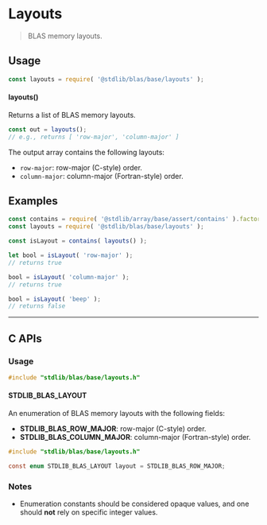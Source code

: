 <!--

@license Apache-2.0

Copyright (c) 2024 The Stdlib Authors.

Licensed under the Apache License, Version 2.0 (the "License");
you may not use this file except in compliance with the License.
You may obtain a copy of the License at

   http://www.apache.org/licenses/LICENSE-2.0

Unless required by applicable law or agreed to in writing, software
distributed under the License is distributed on an "AS IS" BASIS,
WITHOUT WARRANTIES OR CONDITIONS OF ANY KIND, either express or implied.
See the License for the specific language governing permissions and
limitations under the License.

-->

# Layouts

> BLAS memory layouts.

<!-- Section to include introductory text. Make sure to keep an empty line after the intro `section` element and another before the `/section` close. -->

<section class="intro">

</section>

<!-- /.intro -->

<!-- Package usage documentation. -->

<section class="usage">

## Usage

```javascript
const layouts = require( '@stdlib/blas/base/layouts' );
```

#### layouts()

Returns a list of BLAS memory layouts.

```javascript
const out = layouts();
// e.g., returns [ 'row-major', 'column-major' ]
```

The output array contains the following layouts:

-   `row-major`: row-major (C-style) order.
-   `column-major`: column-major (Fortran-style) order.

</section>

<!-- /.usage -->

<!-- Package usage notes. Make sure to keep an empty line after the `section` element and another before the `/section` close. -->

<section class="notes">

</section>

<!-- /.notes -->

<!-- Package usage examples. -->

<section class="examples">

## Examples

<!-- eslint no-undef: "error" -->

```javascript
const contains = require( '@stdlib/array/base/assert/contains' ).factory;
const layouts = require( '@stdlib/blas/base/layouts' );

const isLayout = contains( layouts() );

let bool = isLayout( 'row-major' );
// returns true

bool = isLayout( 'column-major' );
// returns true

bool = isLayout( 'beep' );
// returns false
```

</section>

<!-- /.examples -->

<!-- C interface documentation. -->

* * *

<section class="c">

## C APIs

<!-- Section to include introductory text. Make sure to keep an empty line after the intro `section` element and another before the `/section` close. -->

<section class="intro">

</section>

<!-- /.intro -->

<!-- C usage documentation. -->

<section class="usage">

### Usage

```c
#include "stdlib/blas/base/layouts.h"
```

#### STDLIB_BLAS_LAYOUT

An enumeration of BLAS memory layouts with the following fields:

-   **STDLIB_BLAS_ROW_MAJOR**: row-major (C-style) order.
-   **STDLIB_BLAS_COLUMN_MAJOR**: column-major (Fortran-style) order.

```c
#include "stdlib/blas/base/layouts.h"

const enum STDLIB_BLAS_LAYOUT layout = STDLIB_BLAS_ROW_MAJOR;
```

</section>

<!-- /.usage -->

<!-- C API usage notes. Make sure to keep an empty line after the `section` element and another before the `/section` close. -->

<section class="notes">

### Notes

-   Enumeration constants should be considered opaque values, and one should **not** rely on specific integer values.

</section>

<!-- /.notes -->

<!-- C API usage examples. -->

<section class="examples">

</section>

<!-- /.examples -->

</section>

<!-- /.c -->

<!-- Section to include cited references. If references are included, add a horizontal rule *before* the section. Make sure to keep an empty line after the `section` element and another before the `/section` close. -->

<section class="references">

</section>

<!-- /.references -->

<!-- Section for related `stdlib` packages. Do not manually edit this section, as it is automatically populated. -->

<section class="related">

</section>

<!-- /.related -->

<!-- Section for all links. Make sure to keep an empty line after the `section` element and another before the `/section` close. -->

<section class="links">

</section>

<!-- /.links -->
